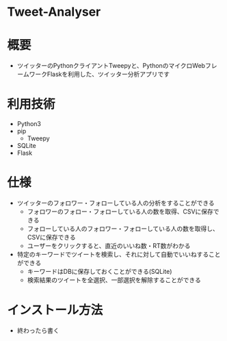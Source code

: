 # Tweet-Analyser

# 概要

- ツイッターのPythonクライアントTweepyと、PythonのマイクロWebフレームワークFlaskを利用した、ツイッター分析アプリです

# 利用技術

- Python3
- pip
  - Tweepy
- SQLite
- Flask

# 仕様

- ツイッターのフォロワー・フォローしている人の分析をすることができる
  - フォロワーのフォロー・フォローしている人の数を取得、CSVに保存できる
  - フォローしている人のフォロワー・フォローしている人の数を取得し、CSVに保存できる
  - ユーザーをクリックすると、直近のいいね数・RT数がわかる
- 特定のキーワードでツイートを検索し、それに対して自動でいいねすることができる
  - キーワードはDBに保存しておくことができる(SQLite)
  - 検索結果のツイートを全選択、一部選択を解除することができる

# インストール方法

- 終わったら書く
